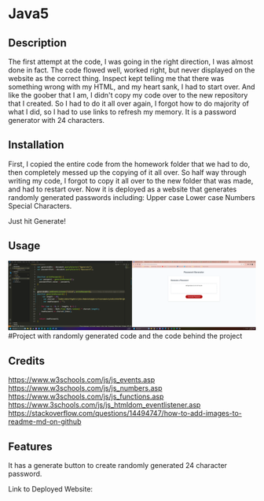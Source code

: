 # Java5

## Description
The first attempt at the code, I was going in the right direction, I was almost done in fact. The code flowed well, worked right, but never displayed on the website as the correct thing. Inspect kept telling me that there was something wrong with my HTML, and my heart sank, I had to start over. And like the goober that I am, I didn't copy my code over to the new repository that I created. So I had to do it all over again, I forgot how to do majority of what I did, so I had to use links to refresh my memory. It is a password generator with 24 characters.


## Installation

First, I copied the entire code from the homework folder that we had to do, then completely messed up the copying of it all over. So half way through writing my code, I forgot to copy it all over to the new folder that was made, and had to restart over. Now it is deployed as a website that generates randomly generated passwords including:
Upper case
Lower case
Numbers
Special Characters.

Just hit Generate!

## Usage

<img src="Assets/Screenshots/Screenshot (11).png">
#Project with randomly generated code and the code behind the project

## Credits

https://www.w3schools.com/js/js_events.asp
https://www.w3schools.com/js/js_numbers.asp
https://www.w3schools.com/js/js_functions.asp
https://www.3schools.com/js/js_htmldom_eventlistener.asp
https://stackoverflow.com/questions/14494747/how-to-add-images-to-readme-md-on-github



## Features

It has a generate button to create randomly generated 24 character password.

Link to Deployed Website:
